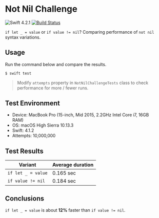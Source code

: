 # Not Nil Challenge

![Swift 4.2.1](https://img.shields.io/badge/Swift-4.2.1-orange.svg)
[![Build Status](https://travis-ci.org/albinekcom/NotNilChallenge.svg?branch=master)](https://travis-ci.org/albinekcom/NotNilChallenge)

`if let _ = value` or `if value != nil`? Comparing performance of `not nil` syntax variations.


## Usage

Run the command below and compare the results.

```bash
$ swift test
```

> Modify `attempts` property in `NotNilChallengeTests` class to check performance for more / fewer runs.


## Test Environment

- Device: MacBook Pro (15-inch, Mid 2015, 2.2GHz Intel Core i7, 16GB RAM)
- OS: macOS High Sierra 10.13.3
- Swift: 4.1.2
- Attempts: 10,000,000


## Test Results

| Variant            | Average duration |
|--------------------|------------------|
| `if let _ = value` | 0.165 sec        |
| `if value != nil`  | 0.184 sec        |


## Conclusions

`if let _ = value` is about **12%** faster than `if value != nil`.
